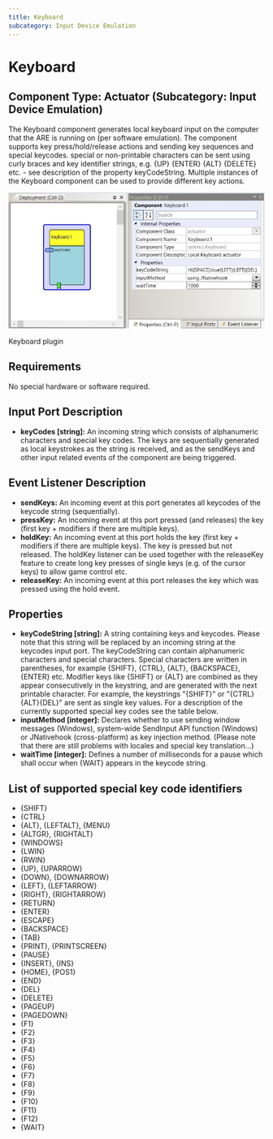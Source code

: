 ```yaml
---
title: Keyboard
subcategory: Input Device Emulation
---
```


# Keyboard

## Component Type: Actuator (Subcategory: Input Device Emulation)

The Keyboard component generates local keyboard input on the computer that the ARE is running on (per software emulation). The component supports key press/hold/release actions and sending key sequences and special keycodes. special or non-printable characters can be sent using curly braces and key identifier strings, e.g. {UP} {ENTER} {ALT} {DELETE} etc. - see description of the property keyCodeString. Multiple instances of the Keyboard component can be used to provide different key actions.

![Screenshot: Keyboard plugin](./img/keyboard.jpg "Screenshot: Keyboard plugin")

Keyboard plugin

## Requirements

No special hardware or software required.

## Input Port Description

- **keyCodes \[string\]:** An incoming string which consists of alphanumeric characters and special key codes. The keys are sequentially generated as local keystrokes as the string is received, and as the sendKeys and other input related events of the component are being triggered.

## Event Listener Description

- **sendKeys:** An incoming event at this port generates all keycodes of the keycode string (sequentially).
- **pressKey:** An incoming event at this port pressed (and releases) the key (first key + modifiers if there are multiple keys).
- **holdKey:** An incoming event at this port holds the key (first key + modifiers if there are multiple keys). The key is pressed but not released. The holdKey listener can be used together with the releaseKey feature to create long key presses of single keys (e.g. of the cursor keys) to allow game control etc.
- **releaseKey:** An incoming event at this port releases the key which was pressed using the hold event.

## Properties

- **keyCodeString \[string\]:** A string containing keys and keycodes. Please note that this string will be replaced by an incoming string at the keycodes input port. The keyCodeString can contain alphanumeric characters and special characters. Special characters are written in parentheses, for example {SHIFT}, {CTRL}, {ALT}, {BACKSPACE}, {ENTER} etc. Modifier keys like {SHIFT} or {ALT} are combined as they appear consecutively in the keystring, and are generated with the next printable character. For example, the keystrings "{SHIFT}" or "{CTRL}{ALT}{DEL}" are sent as single key values. For a description of the currently supported special key codes see the table below.
- **inputMethod \[integer\]:** Declares whether to use sending window messages (Windows), system-wide SendInput API function (Windows) or JNativehook (cross-platform) as key injection method. (Please note that there are still problems with locales and special key translation...)
- **waitTime \[integer\]:** Defines a number of milliseconds for a pause which shall occur when {WAIT} appears in the keycode string.

## List of supported special key code identifiers

- {SHIFT}
- {CTRL}
- {ALT}, {LEFTALT}, {MENU}
- {ALTGR}, {RIGHTALT}
- {WINDOWS}
- {LWIN}
- {RWIN}
- {UP}, {UPARROW}
- {DOWN}, {DOWNARROW}
- {LEFT}, {LEFTARROW}
- {RIGHT}, {RIGHTARROW}
- {RETURN}
- {ENTER}
- {ESCAPE}
- {BACKSPACE}
- {TAB}
- {PRINT}, {PRINTSCREEN}
- {PAUSE}
- {INSERT}, {INS}
- {HOME}, {POS1}
- {END}
- {DEL}
- {DELETE}
- {PAGEUP}
- {PAGEDOWN}
- {F1}
- {F2}
- {F3}
- {F4}
- {F5}
- {F6}
- {F7}
- {F8}
- {F9}
- {F10}
- {F11}
- {F12}
- {WAIT}
